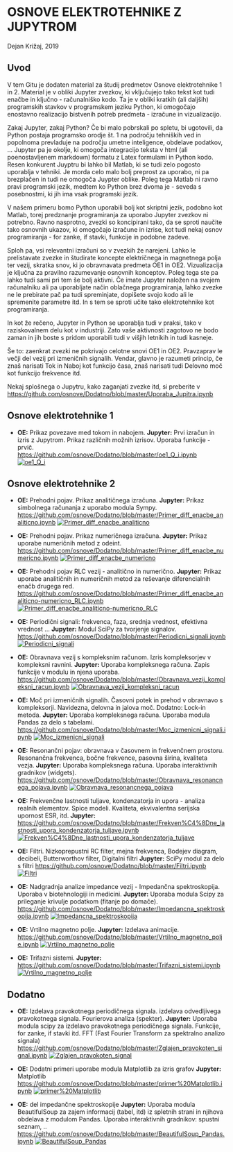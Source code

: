 # OSNOVE ELEKTROTEHNIKE Z JUPYTROM

 Dejan Križaj, 2019 

## Uvod
V tem Gitu je dodaten material za študij predmetov Osnove elektrotehnike 1 in 2. Material je v obliki Jupyter zvezkov, ki vključujejo tako tekst kot tudi enačbe in ključno - računalniško kodo. Ta je v obliki kratkih (ali daljših) programskih stavkov v programskem jeziku Python, ki omogočajo enostavno realizacijo bistvenih potreb predmeta - izračune in vizualizacijo. 

Zakaj Jupyter, zakaj Python? Če bi malo pobrskali po spletu, bi ugotovili, da Python postaja programsko orodje št. 1 na področju tehniških ved in popolnoma prevladuje na področju umetne inteligence, obdelave podatkov, ... Jupyter pa je okolje, ki omogoča integracijo teksta v html (ali poenostavljenem markdown) formatu z Latex formulami in Python kodo. Resen konkurent Juyptru bi lahko bil Matlab, ki se tudi zelo pogosto uporablja v tehniki. Je morda celo malo bolj preprost za uporabo, ni pa brezplačen in tudi ne omogoča Juypter oblike. Poleg tega Matlab ni ravno pravi programski jezik, medtem ko Python brez dvoma je - seveda s posebnostmi, ki jih ima vsak programski jezik. 

V našem primeru bomo Python uporabili bolj kot skriptni jezik, podobno kot Matlab, torej predznanje programiranja za uporabo Jupyter zvezkov ni potrebno. Ravno nasprotno, zvezki so koncipirani tako, da se sproti naučite tako osnovnih ukazov, ki omogočajo izračune in izrise, kot tudi nekaj osnov programiranja - for zanke, if stavki, funkcije in podobne zadeve.

Sploh pa, vsi relevantni izračuni so v zvezkih že narejeni. Lahko le prelistavate zvezke in študirate koncepte električnega in magnetnega polja ter vezij, skratka snov, ki jo obravnavata predmeta OE1 in OE2. Vizualizacija je ključna za pravilno razumevanje osnovnih konceptov. Poleg tega ste pa lahko tudi sami pri tem še bolj aktivni. Če imate Jupyter naložen na svojem računalniku ali pa uporabljate način oblačnega programiranja, lahko zvezke ne le prebirate pač pa tudi spreminjate, dopišete svojo kodo ali le spremenite parametre itd. In s tem se sproti učite tako elektrotehnike kot programiranja. 

In kot že rečeno, Jupyter in Python se uporablja tudi v praksi, tako v raziskovalnem delu kot v industriji. Zato vaše aktivnosti zagotovo ne bodo zaman in jih boste s pridom uporabili tudi v višjih letnikih in tudi kasneje. 

Še to: zaenkrat zvezki ne pokrivajo celotne snovi OE1 in OE2. Pravzaprav le večji del vezij pri izmeničnih signalih. Vendar, glavno je razumeti princip, če znaš narisati Tok in Naboj kot funkcijo časa, znaš narisati tudi Delovno moč kot funkcijo frekvence itd. 

Nekaj splošnega o Jupytru, kako zaganjati zvezke itd, si preberite v 
https://github.com/osnove/Dodatno/blob/master/Uporaba_Jupitra.ipynb

## Osnove elektrotehnike 1

* **OE:** Prikaz povezave med tokom in nabojem. **Jupyter:** Prvi izračun in izris z Jupytrom. Prikaz različnih možnih izrisov. Uporaba funkcije - prvič.  
https://github.com/osnove/Dodatno/blob/master/oe1_Q_i.ipynb [![oe1_Q_i](https://colab.research.google.com/assets/colab-badge.svg)](https://colab.research.google.com/github/osnove/Dodatno/blob/master/oe1_Q_i.ipynb)


## Osnove elektrotehnike 2

* **OE:** Prehodni pojav. Prikaz analitičnega izračuna. **Jupyter:** Prikaz simbolnega računanja z uporabo modula Sympy.  
https://github.com/osnove/Dodatno/blob/master/Primer_diff_enacbe_analiticno.ipynb  [![Primer_diff_enacbe_analiticno](https://colab.research.google.com/assets/colab-badge.svg)](https://colab.research.google.com/github/osnove/Dodatno/blob/master/Primer_diff_enacbe_analiticno.ipynb)


* **OE:** Prehodni pojav. Prikaz numeričnega izračuna. **Jupyter:** Prikaz uporabe numeričnih metod z odeint. 
https://github.com/osnove/Dodatno/blob/master/Primer_diff_enacbe_numericno.ipynb  [![Primer_diff_enacbe_numericno](https://colab.research.google.com/assets/colab-badge.svg)](https://colab.research.google.com/github/osnove/Dodatno/blob/master/Primer_diff_enacbe_numericno.ipynb)

* **OE:** Prehodni pojav RLC vezij - analitično in numerično. **Jupyter:** Prikaz uporabe analitičnih in numeričnih metod za reševanje diferencialnih enačb drugega red. 
https://github.com/osnove/Dodatno/blob/master/Primer_diff_enacbe_analiticno-numericno_RLC.ipynb   [![Primer_diff_enacbe_analiticno-numericno_RLC](https://colab.research.google.com/assets/colab-badge.svg)](https://colab.research.google.com/github/osnove/Dodatno/blob/master/Primer_diff_enacbe_analiticno-numericno_RLC.ipynb)

* **OE:** Periodični signali: frekvenca, faza, srednja vrednost, efektivna vrednost ... **Jupyter:** Modul SciPy za tvorjenje signalov. 
https://github.com/osnove/Dodatno/blob/master/Periodicni_signali.ipynb  [![Periodicni_signali](https://colab.research.google.com/assets/colab-badge.svg)](https://colab.research.google.com/github/osnove/Dodatno/blob/master/Periodicni_signali.ipynb)

* **OE:** Obravnava vezij s kompleksnim računom. Izris kompleksorjev v kompleksni ravnini. **Jupyter:** Uporaba kompleksnega računa. Zapis funkcije v modulu in njena uporaba.   
https://github.com/osnove/Dodatno/blob/master/Obravnava_vezij_kompleksni_racun.ipynb
 [![Obravnava_vezij_kompleksni_racun](https://colab.research.google.com/assets/colab-badge.svg)](https://colab.research.google.com/github/osnove/Dodatno/blob/master/Obravnava_vezij_kompleksni_racun.ipynb)

* **OE:** Moč pri izmeničnih signalih. Časovni potek in prehod v obravnavo s kompleksorji. Navidezna, delovna in jalova moč. Dodatno: Lock-in metoda. **Jupyter:** Uporaba kompleksnega računa. Uporaba modula Pandas za delo s tabelami.  
 https://github.com/osnove/Dodatno/blob/master/Moc_izmenicni_signali.ipynb  [![Moc_izmenicni_signali](https://colab.research.google.com/assets/colab-badge.svg)](https://colab.research.google.com/github/osnove/Dodatno/blob/master/Moc_izmenicni_signali.ipynb)

* **OE:** Resonančni pojav: obravnava v časovnem in frekvenčnem prostoru. Resonančna frekvenca, bočne frekvence, pasovna širina, kvaliteta vezja. **Jupyter:** Uporaba kompleksnega računa. Uporaba interaktivnih gradnikov (widgets). 
https://github.com/osnove/Dodatno/blob/master/Obravnava_resonancnega_pojava.ipynb
 [![Obravnava_resonancnega_pojava](https://colab.research.google.com/assets/colab-badge.svg)](https://colab.research.google.com/github/osnove/Dodatno/blob/master/Obravnava_resonancnega_pojava.ipynb)
 
 * **OE:** Frekvenčne lastnosti tuljave, kondenzatorja in upora - analiza realnih elementov. Spice modeli. Kvaliteta, ekvivalentna serijska upornost ESR, itd. **Jupyter:**  
https://github.com/osnove/Dodatno/blob/master/Frekven%C4%8Dne_lastnosti_upora_kondenzatorja_tuljave.ipynb
 [![Frekven%C4%8Dne_lastnosti_upora_kondenzatorja_tuljave](https://colab.research.google.com/assets/colab-badge.svg)](https://colab.research.google.com/github/osnove/Dodatno/blob/master/Frekven%C4%8Dne_lastnosti_upora_kondenzatorja_tuljave.ipynb)
 
  * **OE:** Filtri. Nizkoprepustni RC filter, mejna frekvenca, Bodejev diagram, decibeli, Butterworthov filter, Digitalni filtri **Jupyter:** SciPy modul za delo s filtri 
https://github.com/osnove/Dodatno/blob/master/Filtri.ipynb
 [![Filtri](https://colab.research.google.com/assets/colab-badge.svg)](https://colab.research.google.com/github/osnove/Dodatno/blob/master/Filtri.ipynb)
 
 * **OE:** Nadgradnja analize impedance vezij - Impedančna spektroskopija. Uporaba v biotehnologiji in medicini. **Jupyter:** Uporaba modula Scipy za prileganje krivulje podatkom (fitanje po domače). 
https://github.com/osnove/Dodatno/blob/master/Impedancna_spektroskopija.ipynb
 [![Impedancna_spektroskopija](https://colab.research.google.com/assets/colab-badge.svg)](https://colab.research.google.com/github/osnove/Dodatno/blob/master/Impedancna_spektroskopija.ipynb)

  * **OE:** Vrtilno magnetno polje. **Jupyter:** Izdelava animacije. 
https://github.com/osnove/Dodatno/blob/master/Vrtilno_magnetno_polje.ipynb
 [![Vrtilno_magnetno_polje](https://colab.research.google.com/assets/colab-badge.svg)](https://colab.research.google.com/github/osnove/Dodatno/blob/master/Vrtilno_magnetno_polje.ipynb)
 
 * **OE:** Trifazni sistemi. **Jupyter:** 
https://github.com/osnove/Dodatno/blob/master/Trifazni_sistemi.ipynb
 [![Vrtilno_magnetno_polje](https://colab.research.google.com/assets/colab-badge.svg)](https://colab.research.google.com/github/osnove/Dodatno/blob/master/Trifazni_sistemi.ipynb)
 

## Dodatno

 * **OE:** Izdelava pravokotnega periodičnega signala. izdelava odvedljivega pravokotnega signala. Fourierova analiza (spekter). **Jupyter:** Uporaba modula scipy za izdelavo pravokotnega periodičnega signala.  Funkcije, for zanke, if stavki itd. FFT (Fast Fourier Transform za spektralno analizo signala) 
https://github.com/osnove/Dodatno/blob/master/Zglajen_pravokoten_signal.ipynb
 [![Zglajen_pravokoten_signal](https://colab.research.google.com/assets/colab-badge.svg)](https://colab.research.google.com/github/osnove/Dodatno/blob/master/Zglajen_pravokoten_signal.ipynb)

 * **OE:** Dodatni primeri uporabe modula Matplotlib za izris grafov **Jupyter:** Matplotlib 
https://github.com/osnove/Dodatno/blob/master/primer%20Matplotlib.ipynb
 [![primer%20Matplotlib](https://colab.research.google.com/assets/colab-badge.svg)](https://colab.research.google.com/github/osnove/Dodatno/blob/master/primer%20Matplotlib.ipynb)

 * **OE:** del impedančne spektroskopije **Jupyter:** Uporaba modula BeautifulSoup za zajem informacij (tabel, itd) iz spletnih strani in njihova obdelava z modulom Pandas. Uporaba interaktivnih gradnikov: spustni seznam, ..
https://github.com/osnove/Dodatno/blob/master/BeautifulSoup_Pandas.ipynb
 [![BeautifulSoup_Pandas](https://colab.research.google.com/assets/colab-badge.svg)](https://colab.research.google.com/github/osnove/Dodatno/blob/master/BeautifulSoup_Pandas.ipynb)
